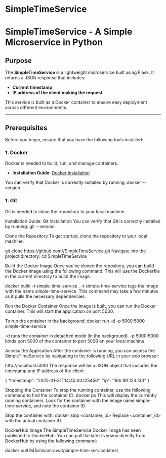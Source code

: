 # SimpleTimeService
# SimpleTimeService - A Simple Microservice in Python

## Purpose
The **SimpleTimeService** is a lightweight microservice built using Flask. It returns a JSON response that includes:
- **Current timestamp**
- **IP address of the client making the request**

This service is built as a Docker container to ensure easy deployment across different environments.

---

## Prerequisites

Before you begin, ensure that you have the following tools installed:

### 1. **Docker**
Docker is needed to build, run, and manage containers.

- **Installation Guide**: [Docker Installation](https://docs.docker.com/get-docker/)

You can verify that Docker is correctly installed by running:
docker --version

### 1. **Git**
Git is needed to clone the repository to your local machine.

Installation Guide: Git Installation
You can verify that Git is correctly installed by running:
git --version

Clone the Repository
To get started, clone the repository to your local machine:

git clone https://github.com//SimpleTimeService.git
Navigate into the project directory:
cd SimpleTimeService

Build the Docker Image
Once you've cloned the repository, you can build the Docker image using the following command. This will use the Dockerfile in the current directory to build the image.

docker build -t simple-time-service .
-t simple-time-service tags the image with the name simple-time-service.
This command may take a few minutes as it pulls the necessary dependencies.

Run the Docker Container
Once the image is built, you can run the Docker container. This will start the application on port 5000.

To run the container in the background:
docker run -d -p 5000:5000 simple-time-service

-d runs the container in detached mode (in the background).
-p 5000:5000 binds port 5000 of the container to port 5000 on your local machine.


Access the Application
After the container is running, you can access the SimpleTimeService by navigating to the following URL in your web browser:

http://localhost:5000
The response will be a JSON object that includes the timestamp and IP address of the client:

{
  "timestamp": "2025-01-31T14:45:00.123456",
  "ip": "160.191.123.133"
}


Stopping the Container
To stop the running container, use the following command to find the container ID:
docker ps
This will display the currently running containers. Look for the container with the image name simple-time-service, and note the container ID.

Stop the container with:
docker stop <container_id>
Replace <container_id> with the actual container ID.

DockerHub Image
The SimpleTimeService Docker image has been published to DockerHub. You can pull the latest version directly from DockerHub by using the following command:

docker pull 945shivamrawat/simple-time-service:latest
